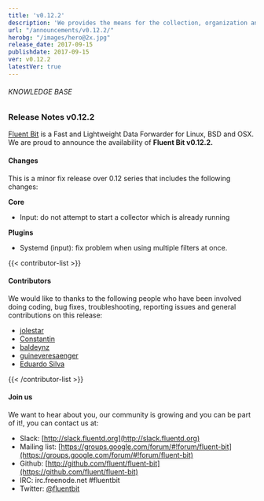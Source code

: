 ```yaml
---
title: 'v0.12.2'
description: 'We provides the means for the collection, organization and computerized retrieval of knowledgeand Lightweight Data Forwarder for Linux, BSD and OSX. We are proud to announce the availability of Fluent Bit v0.12.2.'
url: "/announcements/v0.12.2/"
herobg: "/images/hero@2x.jpg"
release_date: 2017-09-15
publishdate: 2017-09-15
ver: v0.12.2
latestVer: true 
---
```



###### KNOWLEDGE BASE

### Release Notes v0.12.2

[Fluent Bit](https://fluentbit.io/) is a Fast and Lightweight Data Forwarder for Linux, BSD and OSX. We are proud to announce the availability of **Fluent Bit v0.12.2.**

#### Changes

This is a minor fix release over 0.12 series that includes the following changes:


**Core**

* Input: do not attempt to start a collector which is already running


**Plugins**

* Systemd (input): fix problem when using multiple filters at once.


{{< contributor-list >}}

#### Contributors

We would like to thanks to the following people who have been involved doing coding, bug fixes, troubleshooting, reporting issues and general contributions on this release:

* [jolestar](https://github.com/jolestar)
* [Constantin](https://github.com/Constantin07)
* [baldeynz](https://github.com/baldeynz)
* [guineveresaenger](https://github.com/guineveresaenger)
* [Eduardo Silva](https://github.com/edsiper)

{{< /contributor-list >}}

#### Join us

We want to hear about you, our community is growing and you can be part of it!, you can contact us at:

* Slack: [http://slack.fluentd.org](http://slack.fluentd.org)
* Mailing list: [https://groups.google.com/forum/#!forum/fluent-bit](https://groups.google.com/forum/#!forum/fluent-bit)
* Github: [http://github.com/fluent/fluent-bit](https://github.com/fluent/fluent-bit)
* IRC: irc.freenode.net #fluentbit
* Twitter: [@fluentbit](https://twitter.com/fluentbit)